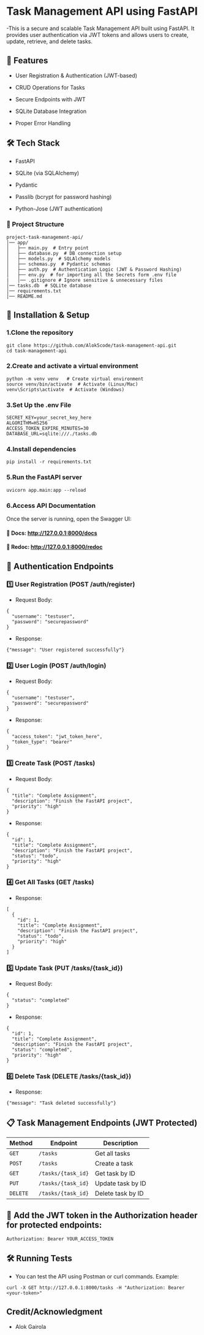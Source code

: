 #  Task Management API using FastAPI
-This is a secure and scalable Task Management API built using FastAPI. It provides user authentication via JWT tokens and allows users to create, update, retrieve, and delete tasks.

## 📌 Features
- User Registration & Authentication (JWT-based)

- CRUD Operations for Tasks

- Secure Endpoints with JWT

- SQLite Database Integration

- Proper Error Handling

## 🛠 Tech Stack

- FastAPI

- SQLite (via SQLAlchemy)

- Pydantic

- Passlib (bcrypt for password hashing)

- Python-Jose (JWT authentication)

### 📂 Project Structure
```
project-task-management-api/
│── app/
│   ├── main.py  # Entry point
│   ├── database.py  # DB connection setup
│   ├── models.py  # SQLAlchemy models
│   ├── schemas.py  # Pydantic schemas
│   ├── auth.py  # Authentication Logic (JWT & Password Hashing)
│   ├── env.py  # for importing all the Secrets form .env file 
|   │── .gitignore # Ignore sensitive & unnecessary files
│── tasks.db  # SQLite database
│── requirements.txt
│── README.md
```

## 🔧 Installation & Setup

### 1.Clone the repository
```
git clone https://github.com/Alok5code/task-management-api.git
cd task-management-api
```

### 2.Create and activate a virtual environment
```
python -m venv venv   # Create virtual environment
source venv/bin/activate  # Activate (Linux/Mac)
venv\Scripts\activate  # Activate (Windows)
```
### 3.Set Up the .env File
```
SECRET_KEY=your_secret_key_here
ALGORITHM=HS256
ACCESS_TOKEN_EXPIRE_MINUTES=30
DATABASE_URL=sqlite:///./tasks.db
```
### 4.Install dependencies
```
pip install -r requirements.txt
```
### 5.Run the FastAPI server
```
uvicorn app.main:app --reload
```
### 6.Access API Documentation

Once the server is running, open the Swagger UI:

#### 🚀 Docs: http://127.0.0.1:8000/docs

#### 📜 Redoc: http://127.0.0.1:8000/redoc



## 🔑 Authentication Endpoints

### 1️⃣ User Registration (POST /auth/register)
- Request Body:

```
{
  "username": "testuser",
  "password": "securepassword"
}
```
- Response:

```
{"message": "User registered successfully"}
```

### 2️⃣ User Login (POST /auth/login)
- Request Body:

```
{
  "username": "testuser",
  "password": "securepassword"
}
```
- Response:

```
{
  "access_token": "jwt_token_here",
  "token_type": "bearer"
}
```
### 3️⃣ Create Task (POST /tasks)
- Request Body:

```
{
  "title": "Complete Assignment",
  "description": "Finish the FastAPI project",
  "priority": "high"
}
```
- Response:

```
{
  "id": 1,
  "title": "Complete Assignment",
  "description": "Finish the FastAPI project",
  "status": "todo",
  "priority": "high"
}
```
### 4️⃣ Get All Tasks (GET /tasks)

- Response:
```
[
  {
    "id": 1,
    "title": "Complete Assignment",
    "description": "Finish the FastAPI project",
    "status": "todo",
    "priority": "high"
  }
]
```
### 5️⃣ Update Task (PUT /tasks/{task_id})
- Request Body:

```
{
  "status": "completed"
}
```
- Response:

```
{
  "id": 1,
  "title": "Complete Assignment",
  "description": "Finish the FastAPI project",
  "status": "completed",
  "priority": "high"
}
```
### 6️⃣ Delete Task (DELETE /tasks/{task_id})

- Response:
```
{"message": "Task deleted successfully"}
```
## 📋 Task Management Endpoints (JWT Protected)

| Method   | Endpoint           | Description       |
| -------- | ------------------ | ----------------- |
| `GET`    | `/tasks`           | Get all tasks     |
| `POST`   | `/tasks`           | Create a task     |
| `GET`    | `/tasks/{task_id}` | Get task by ID    |
| `PUT`    | `/tasks/{task_id}` | Update task by ID |
| `DELETE` | `/tasks/{task_id}` | Delete task by ID |

## 🔹 Add the JWT token in the Authorization header for protected endpoints:
```
Authorization: Bearer YOUR_ACCESS_TOKEN
```

## 🛠 Running Tests
- You can test the API using Postman or curl commands.
Example:
```
curl -X GET http://127.0.0.1:8000/tasks -H "Authorization: Bearer <your-token>"
```
## Credit/Acknowledgment
- Alok Gairola
